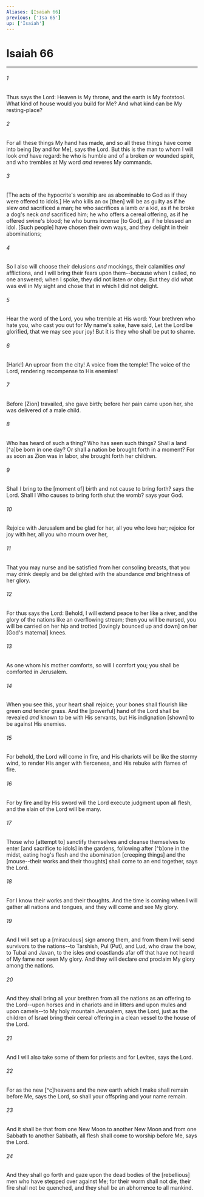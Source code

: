 ```yaml
---
Aliases: [Isaiah 66]
previous: ['Isa 65']
up: ['Isaiah']
---
```

# Isaiah 66

***














###### 1 






Thus says the Lord: Heaven is My throne, and the earth is My footstool. What kind of house would you build for Me? And what kind can be My resting-place? 













###### 2 






For all these things My hand has made, and so all these things have come into being [by and for Me], says the Lord. But this is the man to whom I will look _and_ have regard: he who is humble and of a broken _or_ wounded spirit, and who trembles at My word _and_ reveres My commands. 













###### 3 






[The acts of the hypocrite's worship are as abominable to God as if they were offered to idols.] He who kills an ox [then] will be as guilty as if he slew _and_ sacrificed a man; he who sacrifices a lamb _or_ a kid, as if he broke a dog's neck _and_ sacrificed him; he who offers a cereal offering, as if he offered swine's blood; he who burns incense [to God], as if he blessed an idol. [Such people] have chosen their own ways, and they delight in their abominations; 













###### 4 






So I also will choose their delusions _and_ mockings, their calamities _and_ afflictions, and I will bring their fears upon them--because when I called, no one answered; when I spoke, they did not listen _or_ obey. But they did what was evil in My sight and chose that in which I did not delight. 













###### 5 






Hear the word of the Lord, you who tremble at His word: Your brethren who hate you, who cast you out for My name's sake, have said, Let the Lord be glorified, that we may see your joy! But it is they who shall be put to shame. 













###### 6 






[Hark!] An uproar from the city! A voice from the temple! The voice of the Lord, rendering recompense to His enemies! 













###### 7 






Before [Zion] travailed, she gave birth; before her pain came upon her, she was delivered of a male child. 













###### 8 






Who has heard of such a thing? Who has seen such things? Shall a land [^a]be born in one day? Or shall a nation be brought forth in a moment? For as soon as Zion was in labor, she brought forth her children. 













###### 9 






Shall I bring to the [moment of] birth and not cause to bring forth? says the Lord. Shall I Who causes to bring forth shut the womb? says your God. 













###### 10 






Rejoice with Jerusalem and be glad for her, all you who love her; rejoice for joy with her, all you who mourn over her, 













###### 11 






That you may nurse and be satisfied from her consoling breasts, that you may drink deeply and be delighted with the abundance _and_ brightness of her glory. 













###### 12 






For thus says the Lord: Behold, I will extend peace to her like a river, and the glory of the nations like an overflowing stream; then you will be nursed, you will be carried on her hip and trotted [lovingly bounced up and down] on her [God's maternal] knees. 













###### 13 






As one whom his mother comforts, so will I comfort you; you shall be comforted in Jerusalem. 













###### 14 






When you see this, your heart shall rejoice; your bones shall flourish like green _and_ tender grass. And the [powerful] hand of the Lord shall be revealed _and_ known to be with His servants, but His indignation [shown] to be against His enemies. 













###### 15 






For behold, the Lord will come in fire, and His chariots will be like the stormy wind, to render His anger with fierceness, and His rebuke with flames of fire. 













###### 16 






For by fire and by His sword will the Lord execute judgment upon all flesh, and the slain of the Lord will be many. 













###### 17 






Those who [attempt to] sanctify themselves and cleanse themselves to enter [and sacrifice to idols] in the gardens, following after [^b]one in the midst, eating hog's flesh and the abomination [creeping things] and the [mouse--their works and their thoughts] shall come to an end together, says the Lord. 













###### 18 






For I know their works and their thoughts. And the time is coming when I will gather all nations and tongues, and they will come and see My glory. 













###### 19 






And I will set up a [miraculous] sign among them, and from them I will send survivors to the nations--to Tarshish, Pul (Put), and Lud, who draw the bow, to Tubal and Javan, to the isles _and_ coastlands afar off that have not heard of My fame nor seen My glory. And they will declare _and_ proclaim My glory among the nations. 













###### 20 






And they shall bring all your brethren from all the nations as an offering to the Lord--upon horses and in chariots and in litters and upon mules and upon camels--to My holy mountain Jerusalem, says the Lord, just as the children of Israel bring their cereal offering in a clean vessel to the house of the Lord. 













###### 21 






And I will also take some of them for priests and for Levites, says the Lord. 













###### 22 






For as the new [^c]heavens and the new earth which I make shall remain before Me, says the Lord, so shall your offspring and your name remain. 













###### 23 






And it shall be that from one New Moon to another New Moon and from one Sabbath to another Sabbath, all flesh shall come to worship before Me, says the Lord. 













###### 24 






And they shall go forth and gaze upon the dead bodies of the [rebellious] men who have stepped over against Me; for their worm shall not die, their fire shall not be quenched, and they shall be an abhorrence to all mankind.
